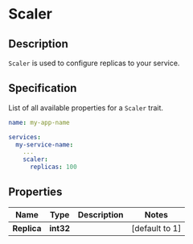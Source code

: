 # Scaler

## Description

`Scaler` is used to configure replicas to your service.

## Specification

List of all available properties for a `Scaler` trait.

```yaml
name: my-app-name

services:
  my-service-name:
    ...
    scaler:
      replicas: 100
```

## Properties

Name | Type | Description | Notes
------------ | ------------- | ------------- | -------------
**Replica** | **int32** | | [default to 1]
